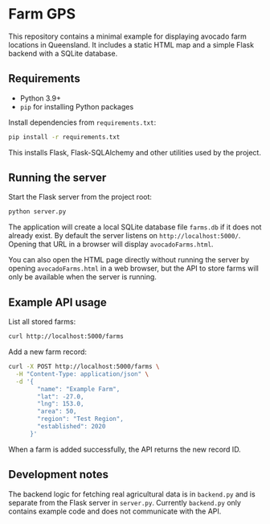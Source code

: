 # Farm GPS

This repository contains a minimal example for displaying avocado farm locations in Queensland.
It includes a static HTML map and a simple Flask backend with a SQLite database.

## Requirements

- Python 3.9+
- `pip` for installing Python packages

Install dependencies from `requirements.txt`:

```bash
pip install -r requirements.txt
```

This installs Flask, Flask-SQLAlchemy and other utilities used by the project.

## Running the server

Start the Flask server from the project root:

```bash
python server.py
```

The application will create a local SQLite database file `farms.db` if it does not already exist.
By default the server listens on `http://localhost:5000/`.
Opening that URL in a browser will display `avocadoFarms.html`.

You can also open the HTML page directly without running the server by opening
`avocadoFarms.html` in a web browser, but the API to store farms will only be
available when the server is running.

## Example API usage

List all stored farms:

```bash
curl http://localhost:5000/farms
```

Add a new farm record:

```bash
curl -X POST http://localhost:5000/farms \
  -H "Content-Type: application/json" \
  -d '{
        "name": "Example Farm",
        "lat": -27.0,
        "lng": 153.0,
        "area": 50,
        "region": "Test Region",
        "established": 2020
      }'
```

When a farm is added successfully, the API returns the new record ID.

## Development notes

The backend logic for fetching real agricultural data is in `backend.py` and is
separate from the Flask server in `server.py`. Currently `backend.py` only
contains example code and does not communicate with the API.
